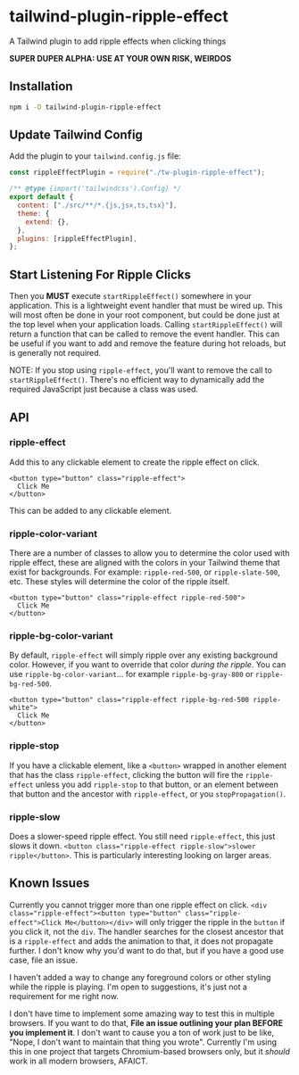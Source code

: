 # tailwind-plugin-ripple-effect

A Tailwind plugin to add ripple effects when clicking things

**SUPER DUPER ALPHA: USE AT YOUR OWN RISK, WEIRDOS**

## Installation

```sh
npm i -D tailwind-plugin-ripple-effect
```

## Update Tailwind Config

Add the plugin to your `tailwind.config.js` file:

```js
const rippleEffectPlugin = require("./tw-plugin-ripple-effect");

/** @type {import('tailwindcss').Config} */
export default {
  content: ["./src/**/*.{js,jsx,ts,tsx}"],
  theme: {
    extend: {},
  },
  plugins: [rippleEffectPlugin],
};
```

## Start Listening For Ripple Clicks

Then you **MUST** execute `startRippleEffect()` somewhere in your application. This is a lightweight event handler that must be wired up. This will most often be done in your root component, but could be done just at the top level when your application loads. Calling `startRippleEffect()` will return a function that can be called to remove the event handler. This can be useful if you want to add and remove the feature during hot reloads, but is generally not required.

NOTE: If you stop using `ripple-effect`, you'll want to remove the call to `startRippleEffect()`. There's no efficient way to dynamically add the required JavaScript just because a class was used.

## API

### ripple-effect

Add this to any clickable element to create the ripple effect on click.

```tsx
<button type="button" class="ripple-effect">
  Click Me
</button>
```

This can be added to any clickable element.

### ripple-color-variant

There are a number of classes to allow you to determine the color used with ripple effect, these are aligned with the colors in your Tailwind theme that exist for backgrounds. For example: `ripple-red-500`, or `ripple-slate-500`, etc. These styles will determine the color of the ripple itself.

```tsx
<button type="button" class="ripple-effect ripple-red-500">
  Click Me
</button>
```

### ripple-bg-color-variant

By default, `ripple-effect` will simply ripple over any existing background color. However, if you want to override that color _during the ripple_. You can use `ripple-bg-color-variant`... for example `ripple-bg-gray-800` or `ripple-bg-red-500`.

```tsx
<button type="button" class="ripple-effect ripple-bg-red-500 ripple-white">
  Click Me
</button>
```

### ripple-stop

If you have a clickable element, like a `<button>` wrapped in another element that has the class `ripple-effect`, clicking the button will fire the `ripple-effect` unless you add `ripple-stop` to that button, or an element between that button and the ancestor with `ripple-effect`, or you `stopPropagation()`.

### ripple-slow

Does a slower-speed ripple effect. You still need `ripple-effect`, this just slows it down. `<button class="ripple-effect ripple-slow">slower ripple</button>`. This is particularly interesting looking on larger areas.

## Known Issues

Currently you cannot trigger more than one ripple effect on click. `<div class="ripple-effect"><button type="button" class="ripple-effect">Click Me</button></div>` will only trigger the ripple in the `button` if you click it, not the `div`. The handler searches for the closest ancestor that is a `ripple-effect` and adds the animation to that, it does not propagate further. I don't know why you'd want to do that, but if you have a good use case, file an issue.

I haven't added a way to change any foreground colors or other styling while the ripple is playing. I'm open to suggestions, it's just not a requirement for me right now.

I don't have time to implement some amazing way to test this in multiple browsers. If you want to do that, **File an issue outlining your plan BEFORE you implement it**. I don't want to cause you a ton of work just to be like, "Nope, I don't want to maintain that thing you wrote". Currently I'm using this in one project that targets Chromium-based browsers only, but it _should_ work in all modern browsers, AFAICT.
